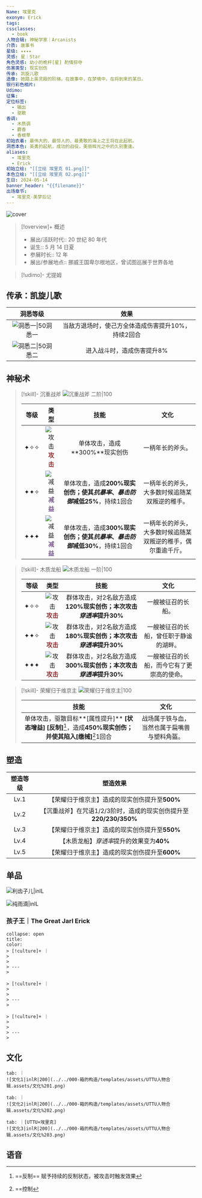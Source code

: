 ```yaml
---
Name: 埃里克
exonym: Erick
tags: 
cssclasses:
  - book
人物合辑: 神秘学家｜Arcanists
介质: 故事书
星级: ✦✦✦✦
灵感: 星｜Star
角色灵感: 幼小的桅杆[星] 酌情掠夺
伤害类型: 现实创伤
传承: 凯旋儿歌
造像: 她踏上英灵殿的阶梯。在故事中，在梦境中，在将到来的某日。
银行彩色相片: 
Udimo: 
征集: 
定位标签:
  - 输出
  - 驱散
香调:
  - 木质调
  - 麝香
  - 香根草
初始衣着: 最伟大的、最惊人的、最勇敢的海上之王将在此起航。
洞悉本色: 英勇的起航，成功的战役，美丽辉光之中的久别重逢。
aliases:
  - 埃里克
  - Erick
初始立绘: "[[立绘 埃里克 01.png]]"
本色立绘: "[[立绘 埃里克 02.png]]"
生日: 2024-05-14
banner_header: "{{filename}}"
出场章节:
  - 埃里克·美梦后记
---
```

![cover](assets/埃里克｜Erick.assets/立绘%20埃里克%2002.png)

> [!overview]+ 概述
> - 展出/活跃时代:: 20 世纪 80 年代
> - 诞生:: 5 月 14 日夏
> - 参展时长:: 12 年
> - 展出/参展地点:: 挪威王国卑尔根地区，曾试图巡展于世界各地

> [!udimo]- 尤提姆
> 
> 

## 传承：凯旋儿歌

|                           洞悉等级                           |                        效果                        |
| :----------------------------------------------------------: | :------------------------------------------------: |
| ![洞悉一\|50](../../000-箱的构造/templates/assets/UTTU人物合辑.assets/图标%20洞悉Ⅰ.png)洞悉一 | 当敌方退场时，使己方全体造成伤害提升10%，持续2回合 |
| ![洞悉二\|50](../../000-箱的构造/templates/assets/UTTU人物合辑.assets/图标%20洞悉Ⅱ.png)洞悉二 |             进入战斗时，造成伤害提升8%             |

## 神秘术

> [!skill]- 沉重战斧
> ![沉重战斧 二阶|100](assets/埃里克｜Erick.assets/神秘术%20沉重战斧2.png)
> 
> | 等级 |                             类型                             |                             技能                             |                             文化                             |
> | :--: | :----------------------------------------------------------: | :----------------------------------------------------------: | :----------------------------------------------------------: |
> | ✦✧✧  | ![攻击](../../000-箱的构造/templates/assets/UTTU人物合辑.assets/Attack.png)<b><font color="#933334">攻击</font></b> |                单体攻击，造成**300%**现实创伤                |                       一柄年长的斧头。                       |
> | ✦✦✧  | ![减益](../../000-箱的构造/templates/assets/UTTU人物合辑.assets/Debuff.png)<b><font color="#7B5E91">减益</font></b> | 单体攻击，造成**200%**现实创伤；使其*抗暴率*、*暴击防御*减低**25%**，持续1回合 |        一柄年长的斧头，大多数时候追随某双叛逆的稚手。        |
> | ✦✦✦  | ![减益](../../000-箱的构造/templates/assets/UTTU人物合辑.assets/Debuff.png)<b><font color="#7B5E91">减益</font></b> | 单体攻击，造成**300%**现实创伤；使其*抗暴率*、*暴击防御*减低**30%**，持续1回合 | 一柄年长的斧头，大多数时候追随某双叛逆的稚手，偶尔重逾千斤。 |
> 

> [!skill]- 木质龙船
> ![木质龙船 一阶|100](assets/埃里克｜Erick.assets/神秘术%20木质龙船1.png)
> 
> | 等级 |                             类型                             |                             技能                             |                    文化                    |
> | :--: | :----------------------------------------------------------: | :----------------------------------------------------------: | :----------------------------------------: |
> | ✦✧✧  | ![攻击](../../000-箱的构造/templates/assets/UTTU人物合辑.assets/Attack.png)<b><font color="#933334">攻击</font></b> | 群体攻击，对2名敌方造成**120%**现实创伤；本次攻击*穿透率*提升**30%** |             一艘被征召的长船。             |
> | ✦✦✧  | ![攻击](../../000-箱的构造/templates/assets/UTTU人物合辑.assets/Attack.png)<b><font color="#933334">攻击</font></b> | 群体攻击，对2名敌方造成**180%**现实创伤；本次攻击*穿透率*提升**30%** |   一艘被征召的长船，曾任职于静谧的湖畔。   |
> | ✦✦✦  | ![攻击](../../000-箱的构造/templates/assets/UTTU人物合辑.assets/Attack.png)<b><font color="#933334">攻击</font></b> | 群体攻击，对2名敌方造成**300%**现实创伤；本次攻击*穿透率*提升**30%** | 一艘被征召的长船，而今它有了更崇高的使命。 |
> 

> [!skill]- 荣耀归于维京主
> ![荣耀归于维京主|100](assets/埃里克｜Erick.assets/至终的仪式%20荣耀归于维京主.png)
> 
> |                             技能                             |                     文化                     |
> | :----------------------------------------------------------: | :------------------------------------------: |
> | 单体攻击，驱散目标**[属性提升]** **[状态增益]** **[反制]**[^1]，造成**450%**现实创伤；并使其陷入**[缴械]**[^2]1回合 | 战场属于铁与血，当然也属于扁嘴兽与塑料角盔。 |
> 

## 塑造

| 塑造等级 |                           塑造效果                           |
| :------: | :----------------------------------------------------------: |
|   Lv.1   |        【荣耀归于维京主】造成的现实创伤提升至**500%**        |
|   Lv.2   | 【沉重战斧】在咒语1/2/3阶时，造成的现实创伤提升至**220/230/350%** |
|   Lv.3   |        【荣耀归于维京主】造成的现实创伤提升至**550%**        |
|   Lv.4   |          【木质龙船】*穿透率*提升的效果变为**40%**           |
|   Lv.5   |        【荣耀归于维京主】造成的现实创伤提升至**600%**        |


## 单品

![利齿子儿|inlL](../../000-箱的构造/templates/assets/UTTU人物合辑.assets/货币%20利齿子儿.png)

![纯雨滴|inlL](../../000-箱的构造/templates/assets/UTTU人物合辑.assets/货币%20纯雨滴.png)

### 孩子王｜The Great Jarl Erick

````ad-flex
collapse: open
title: 
color: 
> [!culture]+ ｜
> 
> 
> ---
> 

> [!culture]+ ｜
> 
> 
> ---
> 

> [!culture]+ ｜
> 
> 
> ---
> 
````

## 文化

````tab
tab: ｜
![文化1|inlR|200](../../000-箱的构造/templates/assets/UTTU人物合辑.assets/文化%201.png)

tab: ｜
![文化2|inlR|200](../../000-箱的构造/templates/assets/UTTU人物合辑.assets/文化%202.png)

tab: ｜[UTTU×埃里克]
![文化3|inlR|200](../../000-箱的构造/templates/assets/UTTU人物合辑.assets/文化%203.png)

````

## 语音

[^1]: ==反制== 赋予持续的反制状态，被攻击时触发效果
[^2]: ==控制